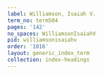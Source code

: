 ```yaml
---
label: Williamson, Isaiah V.
term_no: term504
pages: '142'
no_spaces: WilliamsonIsaiahV
pid: williamsonisaiahv
order: '1016'
layout: generic_index_term
collection: index-headings
---
```

